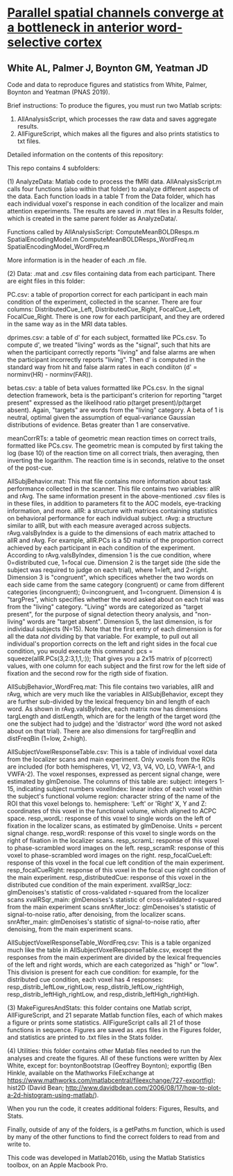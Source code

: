 # [Parallel spatial channels converge at a bottleneck in anterior word-selective cortex](https://www.biorxiv.org/content/10.1101/508846v1)
## White AL, Palmer J, Boynton GM, Yeatman JD

Code and data to reproduce figures and statistics from White, Palmer, Boynton and Yeatman (PNAS 2019).

Brief instructions: 
To produce the figures, you must run two Matlab scripts: 
1. AllAnalysisScript, which processes the raw data and saves aggregate results. 
2. AllFigureScript, which makes all the figures and also prints statistics to txt files. 

Detailed information on the contents of this repository: 

This repo contains 4 subfolders: 

(1) AnalyzeData: Matlab code to process the fMRI data. AllAnalysisScript.m calls four functions (also within that folder) to analyze different aspects of the data. Each function loads in a table T from the Data folder, which has each individual voxel's response in each condition of the localizer and main attention experiments. The results are saved in .mat files in a Results folder, which is created in the same parent folder as AnalyzeData/. 

Functions called by AllAnalysisScript: 
    ComputeMeanBOLDResps.m 
    SpatialEncodingModel.m
    ComputeMeanBOLDResps_WordFreq.m
    SpatialEncodingModel_WordFreq.m

More information is in the header of each .m file. 

(2) Data: .mat and .csv files containing data from each participant. There are eight files in this folder: 

PC.csv: a table of proportion correct for each participant in each main condition of the experiment, collected in the scanner. There are four columns: DistributedCue_Left, DistributedCue_Right, FocalCue_Left, FocalCue_Right. There is one row for each participant, and they are ordered in the same way as in the MRI data tables. 

dprimes.csv: a table of d' for each subject, formatted like PCs.csv. To compute d', we treated "living" words as the "signal", such that hits are when the participant correctly reports "living" and false alarms are when the participant incorrectly reports "living". Then d' is computed in the standard way from hit and false alarm rates in each condiiton (d' = norminv(HR) - norminv(FAR)). 

betas.csv: a table of beta values formatted like PCs.csv. In the signal detection framework, beta is the participant's criterion for reporting "target present" expressed as the likelihood ratio p(target present)/p(target absent). Again, "targets" are words from the "living" category. A beta of 1 is neutral, optimal given the assumption of equal-variance Gaussian distributions of evidence. Betas greater than 1 are conservative. 

meanCorrRTs: a table of geometric mean reaction times on correct trails, formatted like PCs.csv. The geometric mean is computed by first taking the log (base 10) of the reaction time on all correct trials, then averaging, then inverting the logarithm. The reaction time is in seconds, relative to the onset of the post-cue.

AllSubjBehavior.mat: 
    This mat file contains more information about task performance collected in the scanner. This file contains two variables: allR and rAvg. The same information present in the above-mentioned .csv files is in these files, in addition to parameters fit to the AOC models, eye-tracking information, and more. 
    allR: a structure with matrices containing statistics on behavioral performance for each individual subject. 
    rAvg: a structure similar to allR, but with each measure averaged across subjects. rAvg.valsByIndex is a guide to the dimensions of each matrix attached to allR and rAvg. 
For example, allR.PCs is a 5D matrix of the proportion correct achieved by each participant in each condition of the experiment. According to rAvg.valsByIndex, dimension 1 is the cue condition, where 0=distributed cue, 1=focal cue. Dimension 2 is the target side (the side the subject was required to judge on each trial), where 1=left, and 2=right. Dimension 3 is "congruent", which specifices whether the two words on each side came from the same category (congruent) or came from different categories (incongruent);  0=incongruent, and 1=congruent. Dimension 4 is "targPres", which specifies whether the word asked about on each trial was from the "living" category. "Living" words are categorized as "target present", for the purpose of signal detection theory analysis, and "non-living" words are "target absent". Dimension 5, the last dimension, is for individaul subjects (N=15). Note that the first entry of each dimension is for all the data *not* dividing by that variable. For example, to pull out all individual's proportion corrects on the left and right sides in the focal cue condition, you would execute this command: pcs = squeeze(allR.PCs(3,2:3,1,1,:)); That gives you a 2x15 matrix of p(correct) values, with one column for each subject and the first row for the left side of fixation and the second row for the rigth side of fixation. 

AllSubjBehavior_WordFreq.mat: 
    This file contains two variables, allR and rAvg, which are very much like the variables in AllSubjBehavior, except they are further sub-divided by the lexical frequency bin and length of each word. As shown in rAvg.valsByIndex, each matrix now has dimensions targLength and distLength, which are for the length of the target word (the one the subject had to judge) and the 'distractor' word (the word not asked about on that trial). There are also dimensions for targFreqBin  and distFreqBin (1=low, 2=high). 

AllSubjectVoxelResponseTable.csv:
This is a table of individual voxel data from the localizer scans and main experiment. Only voxels from the ROIs are included (for both hemispheres, V1, V2, V3, V4, VO, LO, VWFA-1, and VWFA-2). The voxel responses, expressed as percent signal change, were estimated by glmDenoise. The columns of this table are: 
        subject: integers 1-15, indicating subject numbers
        voxelIndex: linear index of each voxel within the subject's functional volume
        region: character string of the name of the ROI that this voxel belongs to. 
        hemisphere: 'Left' or 'Right'
        X, Y and Z: coordinates of this voxel in the functional volume, which aligned to ACPC space. 
        resp_wordL: response of this voxel to single words on the left of fixation in the localizer scans, as estimated by glmDenoise. Units = percent signal change. 
        resp_wordR: response of this voxel to single words on the right of fixation in the localizer scans.
        resp_scramL: response of this voxel to phase-scrambled word images on the left. 
        resp_scramR: response of this voxel to phase-scrambled word images on the right. 
        resp_focalCueLeft: response of this voxel in the focal cue left condition of the main experiment. 
        resp_focalCueRight: response of this voxel in the focal cue right condition of the main experiment.
        resp_distributedCue: response of this voxel in the distributed cue condition of the main experiment.
        xvalRSqr_locz: glmDenoises's statistic of cross-validated r-squared from the localizer scans 
        xvalRSqr_main: glmDenoises's statistic of cross-validated r-squared from the main experiment scans
        snrAfter_locz: glmDenoises's statistic of signal-to-noise ratio, after denoising, from the localizer scans.
        snrAfter_main: glmDenoises's statistic of signal-to-noise ratio, after denoising, from the main experiment scans.


AllSubjectVoxelResponseTable_WordFreq.csv: 
This is a table organized much like the table in AllSubjectVoxelResponseTable.csv, except the responses from the main experiment are divided by the lexical frequencies of the left and right words, which are each categorized as "high" or "low". This division is present for each cue condition: for example, for the distributed cue condition, each voxel has 4 responses: 
    resp_distrib_leftLow_rightLow, resp_distrib_leftLow_rightHigh, resp_distrib_leftHigh_rightLow, and resp_distrib_leftHigh_rightHigh. 


(3) MakeFiguresAndStats: this folder contains one Matlab script, AllFigureScript, and 21 separate Matlab function files, each of which makes a figure or prints some statistics. AllFigureScript calls all 21 of those functions in sequence. Figures are saved as .eps files in the Figures folder, and statistics are printed to .txt files in the Stats folder. 


(4) Utilities: this folder contains other Matlab files needed to run the analyses and create the figures. All of these functions were written by Alex White, except for: boyntonBootstrap (Geoffrey Boynton); exportfig (Ben Hinkle, available on the Mathworks FileExchange at https://www.mathworks.com/matlabcentral/fileexchange/727-exportfig); hist2D (David Bean; http://www.davidbdean.com/2006/08/17/how-to-plot-a-2d-histogram-using-matlab/).  


When you run the code, it creates additional folders: Figures, Results, and Stats. 

Finally, outside of any of the folders, is a getPaths.m function, which is used by many of the other functions to find the correct folders to read from and write to. 

This code was developed in Matlab2016b, using the Matlab Statistics toolbox, on an Apple Macbook Pro. 
